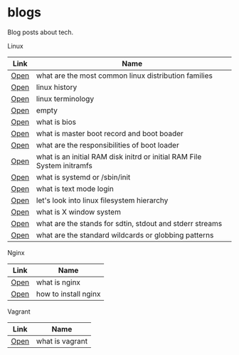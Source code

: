 # blogs

Blog posts about tech.

Linux

| Link | Name   |
| ------------- | ------------- |
| [Open](/posts/230117) | what are the most common linux distribution families  |
| [Open](/posts/230118) | linux history    |
| [Open](/posts/230119) | linux terminology    |
| [Open](/posts/230120) | empty  |
| [Open](/posts/230121) | what is bios  |
| [Open](/posts/230122) | what is master boot record and boot boader  |
| [Open](/posts/230123) | what are the responsibilities of boot loader |
| [Open](/posts/230127) | what is an initial RAM disk initrd or initial RAM File System initramfs  |
| [Open](/posts/230128) | what is systemd or /sbin/init  |
| [Open](/posts/230129) | what is text mode login  |
| [Open](/posts/230130) | let's look into linux filesystem hierarchy  |
| [Open](/posts/230131) | what is X window system |
| [Open](/posts/230201) | what are the stands for  sdtin, stdout and stderr streams |
| [Open](/posts/230202) | what are the standard wildcards or globbing patterns |



Nginx

| Link | Name  |
| ------------- | ------------- |
| [Open](/posts/230124) | what is nginx    |
| [Open](/posts/230125) | how to install nginx    |


Vagrant 

| Link | Name  |
| ------------- | ------------- |
| [Open](/posts/230126) | what is vagrant |

